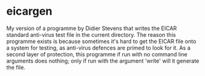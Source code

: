 eicargen
========

My version of a programme by Didier Stevens that writes the EICAR standard
anti-virus test file in the current directory. The reason this programme
exists is because sometimes it's hard to get the EICAR file onto a system
for testing, as anti-virus defences are primed to look for it. As a second
layer of protection, this programme if run with no command line arguments
does nothing; only if run with the argument 'write' will it generate the
file.


